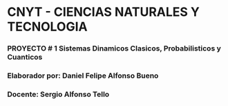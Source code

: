 # CNYT - CIENCIAS NATURALES Y TECNOLOGIA 
### PROYECTO # 1 Sistemas Dinamicos Clasicos, Probabilisticos y Cuanticos 
### Elaborador por: Daniel Felipe Alfonso Bueno 
### Docente: Sergio Alfonso Tello 


